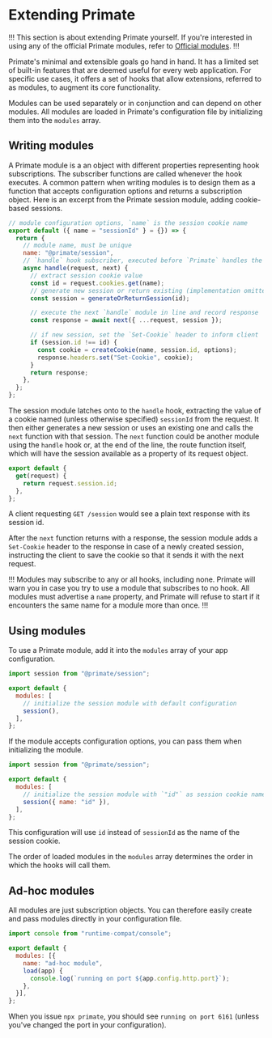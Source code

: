 # Extending Primate

!!!
This section is about extending Primate yourself. If you're interested in using
any of the official Primate modules, refer to
[Official modules](/modules/official).
!!!

Primate's minimal and extensible goals go hand in hand. It has a limited set of
built-in features that are deemed useful for every web application. For
specific use cases, it offers a set of hooks that allow extensions, referred to
as modules, to augment its core functionality.

Modules can be used separately or in conjunction and can depend on other
modules. All modules are loaded in Primate's configuration file by initializing
them into the `modules` array.

## Writing modules

A Primate module is a an object with different properties representing hook
subscriptions. The subscriber functions are called whenever the hook executes.
A common pattern when writing modules is to design them as a function that
accepts configuration options and returns a subscription object. Here is an
excerpt from the Primate session module, adding cookie-based sessions.

```js caption=Session module
// module configuration options, `name` is the session cookie name
export default ({ name = "sessionId" } = {}) => {
  return {
    // module name, must be unique
    name: "@primate/session",
    // `handle` hook subscriber, executed before `Primate` handles the request
    async handle(request, next) {
      // extract session cookie value
      const id = request.cookies.get(name);
      // generate new session or return existing (implementation omitted)
      const session = generateOrReturnSession(id);

      // execute the next `handle` module in line and record response
      const response = await next({ ...request, session });

      // if new session, set the `Set-Cookie` header to inform client
      if (session.id !== id) {
        const cookie = createCookie(name, session.id, options);
        response.headers.set("Set-Cookie", cookie);
      }
      return response;
    },
  };
};
```

The session module latches onto to the `handle` hook, extracting the value of a
cookie named (unless otherwise specified) `sessionId` from the request. It then
either generates a new session or uses an existing one and calls the `next`
function with that session. The `next` function could be another module using
the `handle` hook or, at the end of the line, the route function itself, which
will have the session available as a property of its request object.

```js caption=routes/session.js
export default {
  get(request) {
    return request.session.id;
  },
};
```

A client requesting `GET /session` would see a plain text response with its
session id.

After the `next` function returns with a response, the session module adds a
`Set-Cookie` header to the response in case of a newly created session, 
instructing the client to save the cookie so that it sends it with the next
request.

!!!
Modules may subscribe to any or all hooks, including none. Primate will warn
you in case you try to use a module that subscribes to no hook. All modules must
advertise a `name` property, and Primate will refuse to start if it encounters
the same name for a module more than once.
!!!

## Using modules

To use a Primate module, add it into the `modules` array of your app
configuration.

```js caption=primate.config.js
import session from "@primate/session";

export default {
  modules: [
    // initialize the session module with default configuration
    session(),
  ],
};
```

If the module accepts configuration options, you can pass them when
initializing the module.

```js caption=primate.config.js
import session from "@primate/session";

export default {
  modules: [
    // initialize the session module with `"id"` as session cookie name
    session({ name: "id" }),
  ],
};
```

This configuration will use `id` instead of `sessionId` as the name of the
session cookie.

The order of loaded modules in the `modules` array determines the order in
which the hooks will call them. 

## Ad-hoc modules

All modules are just subscription objects. You can therefore easily create and
pass modules directly in your configuration file.

```js caption=primate.config.js
import console from "runtime-compat/console";

export default {
  modules: [{
    name: "ad-hoc module",
    load(app) {
      console.log(`running on port ${app.config.http.port}`);
    },
  }],
};
```

When you issue `npx primate`, you should see `running on port 6161` (unless
you've changed the port in your configuration).
